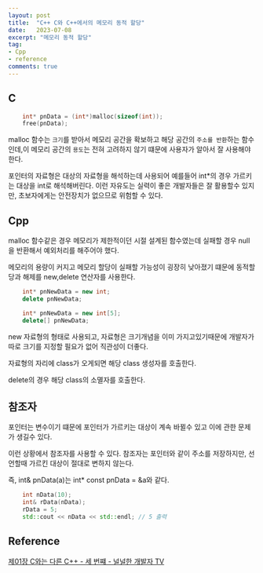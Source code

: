 ```yaml
---
layout: post
title:  "C++ C와 C++에서의 메모리 동적 할당"
date:   2023-07-08
excerpt: "메모리 동적 할당"
tag:
- Cpp
- reference
comments: true
---
```


## C
```c
    int* pnData = (int*)malloc(sizeof(int));
    free(pnData);
```
malloc 함수는 `크기`를 받아서 메모리 공간을 확보하고 해당 공간의 `주소를 반환`하는 함수인데,이 메모리 공간의 `용도`는 전혀 고려하지 않기 떄문에 사용자가 알아서 잘 사용해야 한다.

포인터의 자료형은 대상의 자료형을 해석하는데 사용되어 예를들어 int*의 경우 가르키는 대상을 int로 해석해버린다. 이런 자유도는 실력이 좋은 개발자들은 잘 활용할수 있지만, 초보자에게는 안전장치가 없으므로 위험할 수 있다.

## Cpp
malloc 함수같은 경우 메모리가 제한적이던 시절 설계된 함수였는데 실패할 경우 null을 반환해서 예외처리를 해주어야 했다.

메모리의 용량이 커지고 메모리 할당이 실패할 가능성이 굉장히 낮아졌기 떄문에 동적할당과 해제를 new,delete 연산자를 사용한다.

```cpp
    int* pnNewData = new int;
    delete pnNewData;

    int* pnNewData = new int[5];
    delete[] pnNewData;
```
new 자료형의 형태로 사용되고, 자료형은 크기개념을 이미 가지고있기때문에 개발자가 따로 크기를 지정할 필요가 없어 직관성이 더좋다.

자료형의 자리에 class가 오게되면 해당 class 생성자를 호출한다.

delete의 경우 해당 class의 소멸자를 호출한다.



## 참조자

포인터는 변수이기 떄문에 포인터가 가르키는 대상이 계속 바뀔수 있고 이에 관한 문제가 생길수 있다.

이런 상황에서 참조자를 사용할 수 있다. 참조자는 포인터와 같이 주소를 저장하지만, 선언할때 가르킨 대상이 절대로 변하지 않는다.

즉, int& pnData(a)는 int* const pnData = &a와 같다.

```cpp
    int nData(10);
    int& rData(nData);
    rData = 5;
    std::cout << nData << std::endl; // 5 출력
```




## Reference
[제01장 C와는 다른 C++ - 세 번쨰 - 널널한 개발자 TV](https://www.youtube.com/watch?v=tYns7XO9xU0&list=PLXvgR_grOs1DFOWF65X0Zqnd_264x41u-&index=3)
